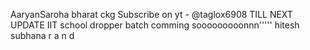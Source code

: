 AaryanSaroha
bharat ckg
Subscribe on yt - @taglox6908
TILL NEXT UPDATE 
IIT school dropper batch comming sooooooooonnn'''''
hitesh subhana r a n d 
